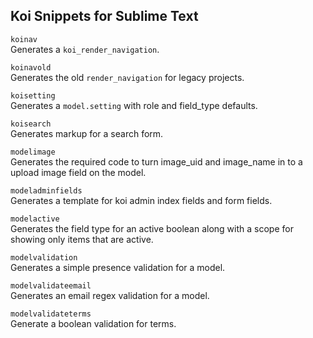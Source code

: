 ## Koi Snippets for Sublime Text

`koinav`  
Generates a `koi_render_navigation`.  

`koinavold`  
Generates the old `render_navigation` for legacy projects.  

`koisetting`  
Generates a `model.setting` with role and field_type defaults.  

`koisearch`  
Generates markup for a search form.  

`modelimage`  
Generates the required code to turn image_uid and image_name in to a upload image field on the model.  

`modeladminfields`  
Generates a template for koi admin index fields and form fields.  

`modelactive`  
Generates the field type for an active boolean along with a scope for showing only items that are active.  

`modelvalidation`  
Generates a simple presence validation for a model.  

`modelvalidateemail`  
Generates an email regex validation for a model.  

`modelvalidateterms`  
Generate a boolean validation for terms.  